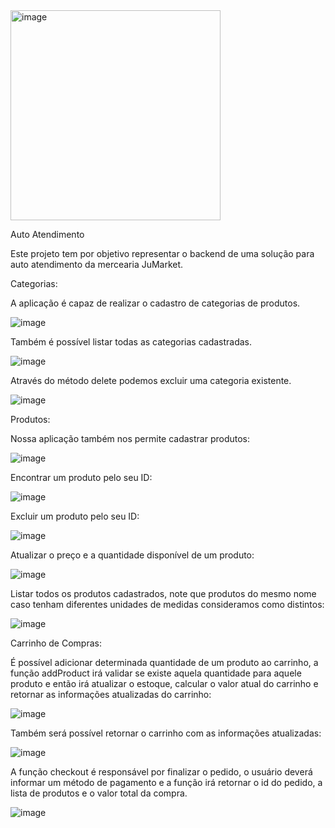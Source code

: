 <img width="336" alt="image" src="https://github.com/MarcosAlberto15/tqi_Kotlin_backend_developer_avaliacao/assets/109168482/0e42a11f-e225-43fc-9751-0283f6bac97f">

Auto Atendimento

Este projeto tem por objetivo representar o backend de uma solução para auto atendimento da mercearia JuMarket.

Categorias:

A aplicação é capaz de realizar o cadastro de categorias de produtos.


![image](https://github.com/MarcosAlberto15/tqi_Kotlin_backend_developer_avaliacao/assets/109168482/3a0c3ac7-408f-4c36-b494-42f3c5ee0db4)



Também é possível listar todas as categorias cadastradas.



![image](https://github.com/MarcosAlberto15/tqi_Kotlin_backend_developer_avaliacao/assets/109168482/c090f7fa-220f-459b-89aa-a415db580490)



Através do método delete podemos excluir uma categoria existente.


![image](https://github.com/MarcosAlberto15/tqi_Kotlin_backend_developer_avaliacao/assets/109168482/0dc06050-abb0-4519-b277-92379ce797dc)



Produtos:

Nossa aplicação também nos permite cadastrar produtos:


![image](https://github.com/MarcosAlberto15/tqi_Kotlin_backend_developer_avaliacao/assets/109168482/c8aefd3b-f232-473c-a70e-54e397d28f38)


Encontrar um produto pelo seu ID:


![image](https://github.com/MarcosAlberto15/tqi_Kotlin_backend_developer_avaliacao/assets/109168482/64873dc7-c697-4ef0-8cfc-cdca8bff4f4d)



Excluir um produto pelo seu ID:


![image](https://github.com/MarcosAlberto15/tqi_Kotlin_backend_developer_avaliacao/assets/109168482/73bcaa2c-4dc7-4876-a487-a6dfbf1af57e)


Atualizar o preço e a quantidade disponível de um produto:


![image](https://github.com/MarcosAlberto15/tqi_Kotlin_backend_developer_avaliacao/assets/109168482/9d877106-95b5-4ef4-b589-5c142e3b8adb)



Listar todos os produtos cadastrados, note que produtos do mesmo nome caso tenham diferentes unidades de medidas consideramos como distintos: 


![image](https://github.com/MarcosAlberto15/tqi_Kotlin_backend_developer_avaliacao/assets/109168482/2b8bd887-d8fb-40c5-8b38-0a44124976f0)




Carrinho de Compras:

É possível adicionar determinada quantidade de um produto ao carrinho, a função addProduct irá validar se existe aquela quantidade para aquele produto e então irá atualizar o estoque, calcular o valor atual do carrinho e retornar as informações atualizadas do carrinho:


![image](https://github.com/MarcosAlberto15/tqi_Kotlin_backend_developer_avaliacao/assets/109168482/27a0bd73-2f0d-4c07-8154-780a415c8b00)



Também será possível retornar o carrinho com as informações atualizadas:

![image](https://github.com/MarcosAlberto15/tqi_Kotlin_backend_developer_avaliacao/assets/109168482/bcae3356-eb1e-451f-8551-e9ff4bf89fb0)


A função checkout é responsável por finalizar o pedido, o usuário deverá informar um método de pagamento e a função irá retornar o id do pedido, a lista de produtos e o valor total da compra.  


![image](https://github.com/MarcosAlberto15/tqi_Kotlin_backend_developer_avaliacao/assets/109168482/e3ebb4ba-f43a-494e-be1d-47c0424eb77e)

